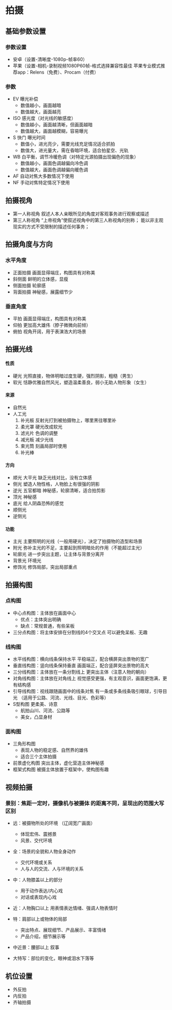 # 拍摄

## 基础参数设置

### 参数设置

* 安卓（设置-清晰度-1080p-帧率60）
* 苹果（设置-相机-录制视频1080P60帧-格式选择兼容性最佳 苹果专业模式推荐app：Relens（免费）、Procam（付费）

### 参数

* EV 曝光补偿
  * 数值越小，画面越暗
  * 数值越大，画面越亮
* ISO 感光度（对光线的敏感度）
  * 数值越小，画面越清晰，但画面越暗
  * 数值越大，画面越模糊，容易曝光
* S 快门 曝光时间
  * 数值小，进光亮少，需要光线充足情况适合抓拍
  * 数值大，进光量大，需在昏暗环境，适合拍星空、光轨
* WB 白平衡，调节冷暖色调（对特定光源拍摄出现偏色的现象）
  * 数值越小，画面色调越偏向冷色调
  * 数值越大，画面色调越偏向暖色调
* AF 自动对焦大多数情况下使用
* NF 手动对焦特定情况下使用

## 拍摄视角

* 第一人称视角
叙述人本人亲眼所见的角度对客观事务进行观察或描述
* 第三人称视角
“上帝视角”使叙述视角中的第三人称视角的别称； 能以非主观现实的方式不受限制的描述任何事务；

## 拍摄角度与方向

### 水平角度

* 正面拍摄 画面显得端庄，构图具有对称美
* 斜侧面 鲜明的立体感，显瘦
* 侧面拍摄 轮廓感
* 背面拍摄 神秘感，展露细节少

### 垂直角度

* 平拍 画面显得端庄，构图具有对称美
* 仰拍 更加高大雄伟（脖子微微向前倾）
* 俯拍 视角开阔，用于表演浩大的场景

## 拍摄光线

#### 性质

* 硬光 光照直接，物体明暗过度生硬，强烈阴影，粗糙（男生）
* 软光 恬静优雅自然风光，塑造温柔善良，弱小无助人物形象（女生）

#### 来源

* 自然光
* 人工光
  1. 补光板 反射光打到被拍摄物上，哪里黑往哪里补
  2. 柔光罩 硬光改成软光
  3. 滤光片 色调的调整
  4. 减光板 减少光线
  5. 束光筒 刻画局部时使用
  6. 补光棒

#### 方向

* 顺光 大平光 缺乏光线对比，没有立体感
* 侧光 塑造人物性格，人物脸上有很强的阴影
* 逆光 五官都暗 神秘感，轮廓清晰，适合拍剪影
* 顶光 神秘感
* 底光 给人阴森恐怖的感觉
* 顺侧光
* 逆侧光

#### 功能

* 主光 主要照明的光线（一般用硬光），决定了拍摄物的造型和场景
* 附光 弥补主光的不足，主要起到照明暗处的作用（不能超过主光）
* 轮廓光 进一步突出主题，让主体与背景分离开
* 背景光 环境光
* 修饰光 修饰局部，突出局部重点

## 拍摄构图

### 点构图

* 中心点构图：主体放在画面中心
  * 优点：主体突出明确
  * 缺点：常规普通，有些呆板
* 三分点构图：将主体安排在分割线的4个交叉点
可以避免呆板、无趣

### 线构图

* 水平线构图：横向线条保持水平 平稳端正，配合横屏突出景物的宽广
* 垂直线构图：竖向线条保持垂直 画面端正，配合竖屏突出景物的高大
* 三分线构图：主体放在一条分割线上 更突出主体（注意人物的朝向）
* 对角线构图：主体放在对角线上 视觉感受更强，有主观意识，画面更饱满，更有结构感
* 引导线构图：视线跟随画面中的线条对焦 有一条或多条线条吸引眼球，引导目光 （适用于公路、河流、光线、目光、色彩等）
* S型构图 更柔美、诗意
  * 航拍山川、河流、公路等
  * 美女，凸显身材

### 面构图

* 三角形构图
  * 表现人物的稳定感、自然界的雄伟
  * 适合三个主体拍摄
* 前景虚化构图 突出主体，虚化营造主体神秘感
* 框架式构图 被摄主体放置于框架中，使构图有趣

## 视频拍摄

### 景别：焦距一定时，摄像机与被摄体 的距离不同，呈现出的范围大写区别

* 远：被摄物所处的环境 （辽阔宽广画面）
  * 体现宏伟、震撼景
  * 风景、交代环境

* 全：场景的全貌和人物全身动作
  * 交代环境或关系
  * 人与人的交流、人与环境的关系

* 中：人物膝盖以上的部分
  * 用于动作表达/内心戏
  * 对话或表现内心戏

* 近：人物胸口以上 用表情表达情绪、强调人物表情时

* 特：肩部以上或物体的局部
  * 突出特点、展现细节、产品展示、丰富情绪
  * 产品介绍，细节展示等

* 中近景：腰部以上 叙事
* 大特写：部位的变化，眼神或泪水下落等

## 机位设置

* 外反拍
* 内反拍
* 齐轴拍摄
